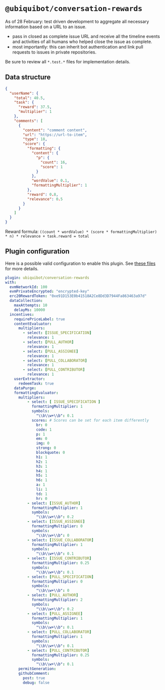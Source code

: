 # `@ubiquibot/conversation-rewards`

As of 28 February: test driven development to aggregate all necessary information based on a URL to an issue.

- pass in closed as complete issue URL and receive all the timeline events and activities of all humans who helped close the issue as complete.
- most importantly: this can inherit bot authentication and link pull requests to issues in private repositories.

Be sure to review all `*.test.*` files for implementation details.

## Data structure

```json
{
  "userName": {
    "total": 40.5,
    "task": {
      "reward": 37.5,
      "multiplier": 1
    },
    "comments": [
      {
        "content": "comment content",
        "url": "https://url-to-item",
        "type": 18,
        "score": {
          "formatting": {
            "content": {
              "p": {
                "count": 16,
                "score": 1
              }
            },
            "wordValue": 0.1,
            "formattingMultiplier": 1
          },
          "reward": 0.8,
          "relevance": 0.5
        }
      }
    ]
  }
}
```

Reward formula: `((count * wordValue) * (score * formattingMultiplier) * n) * relevance + task.reward = total`

## Plugin configuration

Here is a possible valid configuration to enable this plugin. See [these files](./src/configuration/) for more details.

```yaml
plugin: ubiquibot/conversation-rewards
with:
  evmNetworkId: 100
  evmPrivateEncrypted: "encrypted-key"
  erc20RewardToken: "0xe91D153E0b41518A2Ce8Dd3D7944Fa863463a97d"
  dataCollection:
    maxAttempts: 10
    delayMs: 10000
  incentives:
    requirePriceLabel: true
    contentEvaluator:
      multipliers:
        - select: [ISSUE_SPECIFICATION]
          relevance: 1
        - select: [PULL_AUTHOR]
          relevance: 1
        - select: [PULL_ASSIGNEE]
          relevance: 1
        - select: [PULL_COLLABORATOR]
          relevance: 1
        - select: [PULL_CONTRIBUTOR]
          relevance: 1
    userExtractor:
      redeemTask: true
    dataPurge:
    formattingEvaluator:
      multipliers:
          - select: [ ISSUE_SPECIFICATION ]
            formattingMultiplier: 1
            symbols:
              "\\b\\w+\\b": 0.1
            scores: # Scores can be set for each item differently
              br: 0
              code: 1
              p: 1
              em: 0
              img: 0
              strong: 0
              blockquote: 0
              h1: 1
              h2: 1
              h3: 1
              h4: 1
              h5: 1
              h6: 1
              a: 1
              li: 1
              td: 1
              hr: 0
          - select: [ISSUE_AUTHOR]
            formattingMultiplier: 1
            symbols:
              "\\b\\w+\\b": 0.2
          - select: [ISSUE_ASSIGNEE]
            formattingMultiplier: 0
            symbols:
              "\\b\\w+\\b": 0
          - select: [ISSUE_COLLABORATOR]
            formattingMultiplier: 1
            symbols:
              "\\b\\w+\\b": 0.1
          - select: [ISSUE_CONTRIBUTOR]
            formattingMultiplier: 0.25
            symbols:
              "\\b\\w+\\b": 0.1
          - select: [PULL_SPECIFICATION]
            formattingMultiplier: 0
            symbols:
              "\\b\\w+\\b": 0
          - select: [PULL_AUTHOR]
            formattingMultiplier: 2
            symbols:
              "\\b\\w+\\b": 0.2
          - select: [PULL_ASSIGNEE]
            formattingMultiplier: 1
            symbols:
              "\\b\\w+\\b": 0.1
          - select: [PULL_COLLABORATOR]
            formattingMultiplier: 1
            symbols:
              "\\b\\w+\\b": 0.1
          - select: [PULL_CONTRIBUTOR]
            formattingMultiplier: 0.25
            symbols:
              "\\b\\w+\\b": 0.1
      permitGeneration:
      githubComment:
        post: true
        debug: false
```
